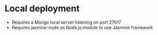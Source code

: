 Local deployment
================
- Requires a Mongo local server listening on port 27017 
- Requires jasmine-node as Node.js module to use Jasmine framework
